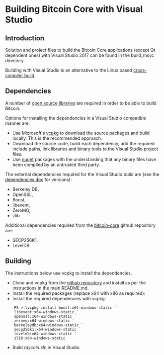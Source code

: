 Building Bitcoin Core with Visual Studio
========================================

Introduction
---------------------
Solution and project files to build the Bitcoin Core applications (except Qt dependent ones) with Visual Studio 2017 can be found in the build_msvc directory.

Building with Visual Studio is an alternative to the Linux based [cross-compiler build](https://github.com/bitcoin/bitcoin/blob/master/doc/build-windows.md).

Dependencies
---------------------
A number of [open source libraries](https://github.com/bitcoin/bitcoin/blob/master/doc/dependencies.md) are required in order to be able to build Bitcoin.

Options for installing the dependencies in a Visual Studio compatible manner are:

- Use Microsoft's [vcpkg](https://docs.microsoft.com/en-us/cpp/vcpkg) to download the source packages and build locally. This is the recommended approach.
- Download the source code, build each dependency, add the required include paths, link libraries and binary tools to the Visual Studio project files.
- Use [nuget](https://www.nuget.org/) packages with the understanding that any binary files have been compiled by an untrusted third party.

The external dependencies required for the Visual Studio build are (see the [dependencies doc](https://github.com/bitcoin/bitcoin/blob/master/doc/dependencies.md) for versions):

- Berkeley DB,
- OpenSSL,
- Boost,
- libevent,
- ZeroMQ,
- zlib

Additional dependencies required from the [bitcoin-core](https://github.com/bitcoin-core) github repository are:
- SECP256K1,
- LevelDB

Building
---------------------
The instructions below use vcpkg to install the dependencies.

- Clone and vcpkg from the [github repository](https://github.com/Microsoft/vcpkg) and install as per the instructions in the main README.md.
- Install the required packages (replace x64 with x86 as required):
- Install the required dependencies with vcpkg:

```
    PS >.\vcpkg install boost:x64-windows-static `
    libevent:x64-windows-static `
    openssl:x64-windows-static `
    zeromq:x64-windows-static `
    berkeleydb:x64-windows-static `
    secp256k1:x64-windows-static `
    leveldb:x64-windows-static `
    zlib:x64-windows-static
```

- Build *raycoin.sln* in Visual Studio.
